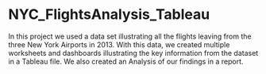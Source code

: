 # NYC_FlightsAnalysis_Tableau
In this project we used a data set illustrating all the flights leaving from the three New York Airports in 2013. With this data, we created multiple worksheets and dashboards illustrating the key information from the dataset in a Tableau file. We also created an Analysis of our findings in a report.
